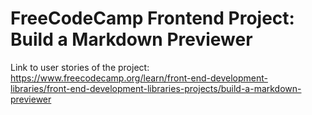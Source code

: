 # FreeCodeCamp Frontend Project: Build a Markdown Previewer

Link to user stories of the project:
https://www.freecodecamp.org/learn/front-end-development-libraries/front-end-development-libraries-projects/build-a-markdown-previewer